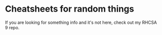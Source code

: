 # Cheatsheets for random things

If you are looking for something info and it's not here, check out my RHCSA 9 repo.

